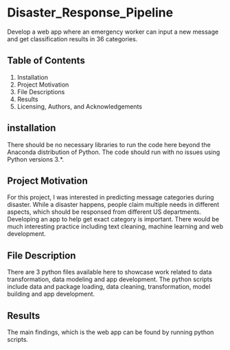 # Disaster_Response_Pipeline
Develop a web app where an emergency worker can input a new message and get classification results in 36 categories.

## Table of Contents
1. Installation
2. Project Motivation
3. File Descriptions
4. Results
5. Licensing, Authors, and Acknowledgements

## installation
There should be no necessary libraries to run the code here beyond the Anaconda distribution of Python. The code should run with no issues using Python versions 3.*.

## Project Motivation
For this project, I was interested in predicting message categories during disaster. While a disaster happens, people claim multiple needs in different aspects, which should be responsed from different US departments. Developing an app to help get exact category is important. There would be much interesting practice including text cleaning, machine learning and web development. 

## File Description
There are 3 python files available here to showcase work related to data transformation, data modeling and app development. The python scripts include data and package loading, data cleaning, transformation, model building and app development. 

## Results
The main findings, which is the web app can be found by running python scripts. 
